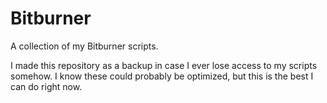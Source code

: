 # Bitburner
A collection of my Bitburner scripts.

I made this repository as a backup in case I ever lose access to my scripts somehow. I know these could probably be optimized, but this is the best I can do right now.

